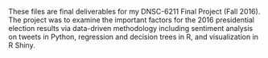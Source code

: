 These files are final deliverables for my DNSC-6211 Final Project (Fall 2016). The project was to examine the important factors for the 2016 presidential election results via data-driven methodology including sentiment analysis on tweets in Python, regression and decision trees in R, and visualization in R Shiny.


